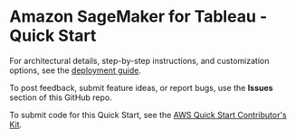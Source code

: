 # Amazon SageMaker for Tableau - Quick Start 

For architectural details, step-by-step instructions, and customization options, see the [deployment guide](https://fwd.aws/4kkj7).

To post feedback, submit feature ideas, or report bugs, use the **Issues** section of this GitHub repo. 

To submit code for this Quick Start, see the [AWS Quick Start Contributor's Kit](https://aws-quickstart.github.io/).
